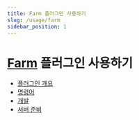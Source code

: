 ```yaml
---
title: Farm 플러그인 사용하기
slug: /usage/farm
sidebar_position: 1
---
```


# [Farm](https://github.com/monun/farm) 플러그인 사용하기

- [플러그인 개요](0-Intro.md)
- [명령어](1-Commands.md)
- [개발](2-Development.md)
- [서버 준비](3-Server-Setup.md)